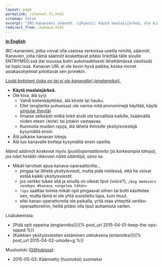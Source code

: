 ```yaml
---
layout: page
permalink: /channel.fi.html
sitemap: false
excerpt: "IRC-kanavieni säännöt. Lyhyesti: Käytä maalaisjärkeä, ole kiva, ei syrjintää, ei julkisia lokeja, älä tuo botteja ilman lupaa. Kiitos ♥"
redirect_from: /kanava.html
---
```


**[In English](channel.html)**

IRC-kanavieni, jotka voivat olla useissa verkoissa useilla nimillä,
säännöt.<br/>Kanavien, joita nämä säännöt koskettavat pitäisi linkittää
tälle sivulle ENTRYMSG:ssä (tai muussa botin automaattisesti lähettämässä
viestissä) tai topic:issa. Kanavan URL ei ole kovin hyvä paikka, koska
monet asiakasohjelmat piilottavat sen jonnekin.

*[Lisää botistani (joka on tai ei ole kanavalla) (englanniksi).](bot.html)*

* **Käytä maalaisjärkeä.**
* Ole kiva, älä syrji
    * Vahdi kielenkäyttöäsi, älä kiroile tai hauku.
    * Ellet (englantia puhuessa) ole varma mitä pronominejä käyttää, käytä
      [singular theytä)](https://en.wikipedia.org/wiki/Singular_they)
    * Ilmaise selkeästi mitkä linkit eivät ole turvallisia kaikille,
      lisäämällä niiden eteen `[NSFW]` tai jotakin vastaavaa.
    * Kunnioita muiden rajoja, älä lähetä ihmisille yksityisviestejä
      kysymättä ensin
* Älä julkaise kanavan lokeja.
* Älä tuo kanavalle botteja kysymättä ensin opeilta.

*Nämä säännöt koskevat myös (puoli)operaattoreita (ja korkeampia tahoja),
jos näet heidän rikkovan näitä sääntöjä, sano se.*

* Mikäli tarvitset apua kanava-operaattorilta...
    * pingaa tai lähetä yksityisviesti, mutta pidä mielessä, että he voivat
      estää kaikki yksityisviestit.
    * jos verkko tukee sitä ja sinulla on oikeat liput (voice?),
      `/msg memoserv sendops #kanava <ongelma tähän>`
    * `!ops` saattaa toimia mikäli opit pingaavat siihen tai botti
      käsittelee sen, mutta tämä ei ole yhtä suositeltu tapa, kuin muut.
    * ellei kanav-operattoreita ole paikalla, yritä otaa yhteyttä
      verkko-operaattoreihin, heillä pitäisi olla liput auttamista varten.

Lisälukemista:

* [Pidä opit oppeina (englanniksi)]({% post_url 2015-04-01-keep-the-ops-opped %})
* [Kaikkien yksityisviestien estäminen oletuksena (enlanniksi)]({% post_url 2015-04-02-umode+g %})

Muutosloki ([GitHubissa](https://github.com/Mikaela/mikaela.github.io/commits/master/pages/channel.fi.markdown)):

* 2015-05-03: Käännetty (huonoksi) suomeksi
